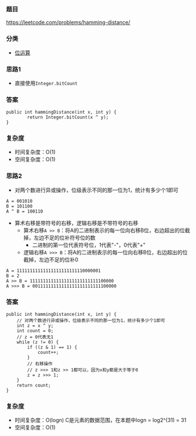 ### 题目
https://leetcode.com/problems/hamming-distance/

### 分类
* [位运算](https://zhuanlan.zhihu.com/p/26890617)

### 思路1
* 直接使用`Integer.bitCount`

### 答案
```
public int hammingDistance(int x, int y) {
        return Integer.bitCount(x ^ y);
}
```

### 复杂度
* 时间复杂度：O(1)
* 空间复杂度：O(1)

### 思路2
* 对两个数进行异或操作，位级表示不同的那一位为1，统计有多少个1即可
```
A = 001010
B = 101100
A ^ B = 100110
```
* 算术右移是带符号的右移，逻辑右移是不带符号的右移
    * 算术右移`A >> B`：将A的二进制表示的每一位向右移B位，右边超出的位截掉，左边不足的位补符号位的数
        * 二进制的第一位代表符号位，1代表"-"，0代表"+"
    * 逻辑右移`A >>> B`：将A的二进制表示的每一位向右移B位，右边超出的位截掉，左边不足的位补0
```
A = 11111111111111111111111110000001
B = 2
A >> B = 11111111111111111111111111100000
A >>> B = 00111111111111111111111111100000
```

### 答案
```
public int hammingDistance(int x, int y) {
    // 对两个数进行异或操作，位级表示不同的那一位为1，统计有多少个1即可
    int z = x ^ y;
    int count = 0;
    // z = 0代表无1
    while (z != 0) {
        if ((z & 1) == 1) {
            count++;
        }
        // 右移操作
        // z >>> 1和z >> 1都可以，因为x和y都是大于等于0
        z = z >>> 1;
    }
    return count;
}
```

### 复杂度
* 时间复杂度：O(logn) C是元素的数据范围，在本题中logn = log2^(31) = 31
* 空间复杂度：O(1)
